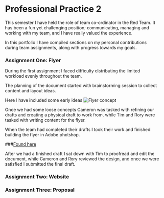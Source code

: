 # Professional Practice 2

This semester I have held the role of team co-ordinator in the Red Team.
It has been a fun yet challenging position; communicating, managing and working with my team, and I have really valued the experience.

In this portfolio I have compiled sections on my personal contributions during team assignments, along with progress towards my goals.

### Assignment One: Flyer

During the first assignment I faced difficulty distributing the limited workload evenly throughout the team.

The planning of the document started with brainstorming session to collect content and layout ideas.

Here I have included some early ideas 
![Flyer concept](https://kippj1.github.io/portfolio/img/flyer-ds-2.png)

Once we had some loose concepts Cameron was tasked with refining our drafts and creating a physical draft to work from, while Tim and Rory were tasked with writing content for the flyer. 

When the team had completed their drafts I took their work and finished building the flyer in Adobe photshop.

###[Found here](https://github.com/bit-Pro/team-deliverables-red/tree/master/Flyer "Flyer Repo")

After we had a finished draft I sat down with Tim to proofread and edit the document, while Cameron and Rory reviewed the design, and once we were satisfied I submitted the final draft.

### Assignment Two: Website

### Assignment Three: Proposal

